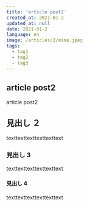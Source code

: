 ```yaml
---
title: 'article post2'
created_at: 2021-01-2
updated_at: null
date: 2021-01-2
language: en
image: /articles/2/mine.jpeg
tags:
  - tag1
  - tag2
  - tag3
---
```


## article post2

article post2

## 見出し ２

texttexttexttexttexttext

### 見出し 3

texttexttexttexttexttext

#### 見出し 4

texttexttexttexttexttext
